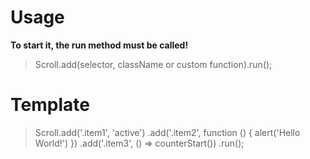# Usage
**To start it, the run method must be called!**
> Scroll.add(selector, className or custom function).run();

# Template
> Scroll.add('.item1', 'active')
       .add('.item2', function () { alert('Hello World!') })
       .add('.item3', () => counterStart())
       .run();
